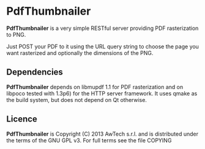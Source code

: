 PdfThumbnailer
==============

**PdfThumbnailer** is a very simple RESTful server providing PDF rasterization to PNG.

Just POST your PDF to it using the URL query string to choose the page you want
rasterized and optionally the dimensions of the PNG.

Dependencies
------------

**PdfThumbnailer** depends on libmupdf 1.1 for PDF rasterization and on libpoco
tested with 1.3p6) for the HTTP server framework. It uses qmake as the build system,
but does not depend on Qt otherwise.

Licence
-------

**PdfThumbnailer** is Copyright (C) 2013 AwTech s.r.l. and is distributed under the
terms of the GNU GPL v3.
For full terms see the file COPYING

